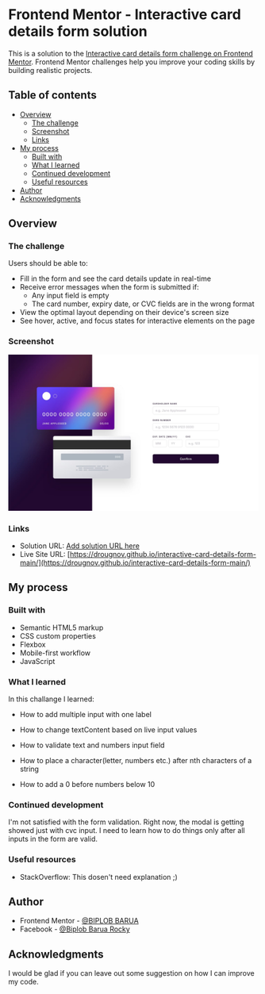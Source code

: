 # Frontend Mentor - Interactive card details form solution

This is a solution to the [Interactive card details form challenge on Frontend Mentor](https://www.frontendmentor.io/challenges/interactive-card-details-form-XpS8cKZDWw). Frontend Mentor challenges help you improve your coding skills by building realistic projects.

## Table of contents

- [Overview](#overview)
  - [The challenge](#the-challenge)
  - [Screenshot](#screenshot)
  - [Links](#links)
- [My process](#my-process)
  - [Built with](#built-with)
  - [What I learned](#what-i-learned)
  - [Continued development](#continued-development)
  - [Useful resources](#useful-resources)
- [Author](#author)
- [Acknowledgments](#acknowledgments)

## Overview

### The challenge

Users should be able to:

- Fill in the form and see the card details update in real-time
- Receive error messages when the form is submitted if:
  - Any input field is empty
  - The card number, expiry date, or CVC fields are in the wrong format
- View the optimal layout depending on their device's screen size
- See hover, active, and focus states for interactive elements on the page

### Screenshot

![Interactive card details form solution](./design/desktop-design.jpg)

### Links

- Solution URL: [Add solution URL here](https://your-solution-url.com)
- Live Site URL: [https://drougnov.github.io/interactive-card-details-form-main/](https://drougnov.github.io/interactive-card-details-form-main/)

## My process

### Built with

- Semantic HTML5 markup
- CSS custom properties
- Flexbox
- Mobile-first workflow
- JavaScript

### What I learned

In this challange I learned:

- How to add multiple input with one label

- How to change textContent based on live input values

- How to validate text and numbers input field

- How to place a character(letter, numbers etc.) after nth characters of a string

- How to add a 0 before numbers below 10

### Continued development

I'm not satisfied with the form validation. Right now, the modal is getting showed just with cvc input. I need to learn how to do things only after all inputs in the form are valid.

### Useful resources

- StackOverflow: This dosen't need explanation ;)

## Author

- Frontend Mentor - [@BIPLOB BARUA](https://www.frontendmentor.io/profile/Drougnov)
- Facebook - [@Biplob Barua Rocky](https://www.facebook.com/ANT1D0t35)

## Acknowledgments

I would be glad if you can leave out some suggestion on how I can improve my code.
